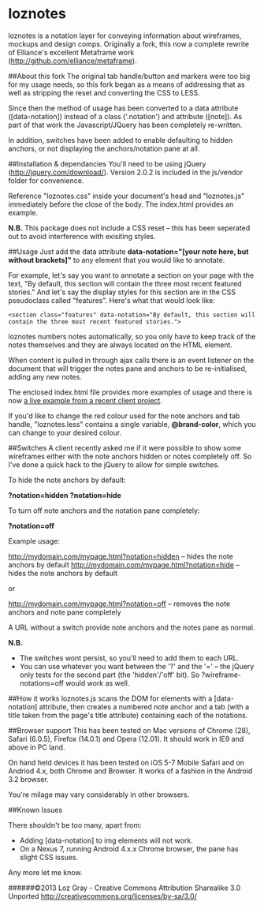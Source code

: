 loznotes
==========

loznotes is a notation layer for conveying information about wireframes, mockups and design comps. Originally a fork, this now a complete rewrite of Elliance's excellent Metaframe work (http://github.com/elliance/metaframe).

##About this fork
The original tab handle/button and markers were too big for my usage needs, so this fork began as a means of addressing that as well as stripping the reset and converting the CSS to LESS.

Since then the method of usage has been converted to a data attribute ([data-notation]) instead of a class ('.notation') and attribute ([note]). As part of that work the Javascript/JQuery has been completely re-written.

In addition, switches have been added to enable defaulting to hidden anchors, or not displaying the anchors/notation pane at all.

##Installation & dependancies
You'll need to be using jQuery (http://jquery.com/download/). Version 2.0.2 is included in the js/vendor folder for convenience.

Reference "loznotes.css" inside your document's head and "loznotes.js" immediately before the close of the body. The index.html provides an example.

**N.B.** This package does not include a CSS reset – this has been seperated out to avoid interference with exisiting styles.

##Usage
Just add the data attribute **data-notation="[your note here, but without brackets]"** to any element that you would like to annotate.

For example, let's say you want to annotate a section on your page with the text, "By default, this section will contain the three most recent featured stories." And let's say the display styles for this section are in the CSS pseudoclass called "features".  Here's what that would look like: 

    <section class="features" data-notation="By default, this section will contain the three most recent featured stories.">

loznotes numbers notes automatically, so you only have to keep track of the notes themselves and they are always located on the HTML element.

When content is pulled in through ajax calls there is an event listener on the document that will trigger the notes pane and anchors to be re-initialised, adding any new notes.

The enclosed index.html file provides more examples of usage and there is now [a live example from a recent client project](http://artfund-getinvolved-2013.lab7.co.uk/).

If you'd like to change the red colour used for the note anchors and tab handle, "loznotes.less" contains a single variable, **@brand-color**, which you can change to your desired colour.

##Switches
A client recently asked me if it were possible to show some wireframes either with the note anchors hidden or notes completely off. So I've done a quick hack to the jQuery to allow for simple switches.

To hide the note anchors by default:

**?notation=hidden**
**?notation=hide**

To turn off note anchors and the notation pane completely:

**?notation=off**

Example usage:

http://mydomain.com/mypage.html?notation=hidden – hides the note anchors by default
http://mydomain.com/mypage.html?notation=hide – hides the note anchors by default

or

http://mydomain.com/mypage.html?notation=off – removes the note anchors and note pane completely

A URL without a switch provide note anchors and the notes pane as normal.

**N.B.**
* The switches wont persist, so you'll need to add them to each URL.
* You can use whatever you want between the '?' and the '=' – the jQuery only tests for the second part (the 'hidden'/'off' bit). So ?wireframe-notations=off would work as well.

##How it works
loznotes.js scans the DOM for elements with a [data-notation] attribute, then creates a numbered note anchor and a tab (with a title taken from the page's title attribute) containing each of the notations.

##Browser support
This has been tested on Mac versions of Chrome (28), Safari (6.0.5), Firefox (14.0.1) and Opera (12.01). It should work in IE9 and above in PC land.

On hand held devices it has been tested on iOS 5-7 Mobile Safari and on Andriod 4.x, both Chrome and Browser. It works of a fashion in the Android 3.2 browser.

You're milage may vary considerably in other browsers.

##Known Issues

There shouldn't be too many, apart from:

* Adding [data-notation] to img elements will not work.
* On a Nexus 7, running Android 4.x.x Chrome browser, the pane has slight CSS issues.

Any more let me know.

######©2013 Loz Gray - Creative Commons Attribution Sharealike 3.0 Unported http://creativecommons.org/licenses/by-sa/3.0/
